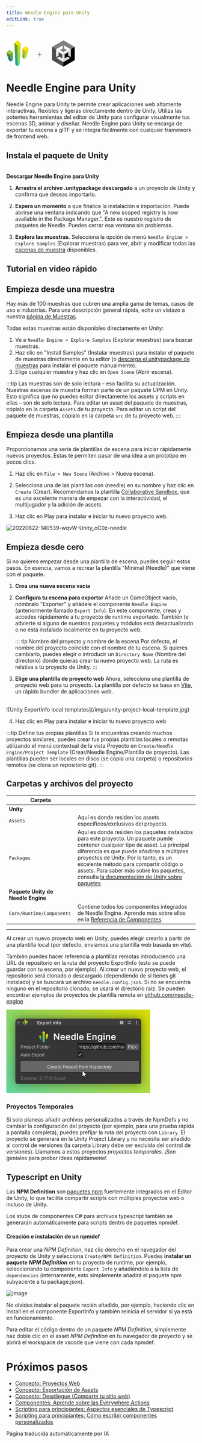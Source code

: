 ```yaml
---
title: Needle Engine para Unity
editLink: true
---
```

<br/>
<div class="centered" style="display: flex;
    align-items: center;
    gap: 20px;
    font-size: 2em;
    font-weight: 100;">
    <img src="/logo.png" style="max-height:70px;" title="Needle Logo" alt="Needle Logo"/> +
  <img src="/imgs/unity-logo.webp" style="max-height:70px;" />
</div>

# Needle Engine para Unity

Needle Engine para Unity te permite crear aplicaciones web altamente interactivas, flexibles y ligeras directamente dentro de Unity. Utiliza las potentes herramientas del editor de Unity para configurar visualmente tus escenas 3D, animar y diseñar. Needle Engine para Unity se encarga de exportar tu escena a glTF y se integra fácilmente con cualquier framework de frontend web.


## Instala el paquete de Unity


<NoDownloadYet>
  <br/>
  <needle-button
    event_goal="download_unity"
    event_position="getting_started"
    large
    href="https://engine.needle.tools/downloads/unity?utm_source=needle_docs&utm_content=getting_started"
    same_tab
    next_url="/docs/unity/"
    >
    <strong>Descargar Needle Engine para Unity</strong>
  </needle-button>
</NoDownloadYet>

<!-- [Mirror](https://package-installer.glitch.me/v1/installer/needle/com.needle.engine-exporter?registry=https://packages.needle.tools&scope=com.needle&scope=org.khronos) -->

1. **Arrastra el archivo .unitypackage descargado** a un proyecto de Unity y confirma que deseas importarlo.

2. **Espera un momento** a que finalice la instalación e importación. Puede abrirse una ventana indicando que "A new scoped registry is now available in the Package Manager.". Este es nuestro registro de paquetes de Needle. Puedes cerrar esa ventana sin problemas.
3. **Explora las muestras**.
  Selecciona la opción de menú `Needle Engine > Explore Samples` (Explorar muestras) para ver, abrir y modificar todas las [escenas de muestra](https://engine.needle.tools/samples) disponibles.

## Tutorial en video rápido

<video-embed src="https://www.youtube.com/watch?v=3dB-d1Jo_Mk" limit_height />

## Empieza desde una muestra

Hay más de 100 muestras que cubren una amplia gama de temas, casos de uso e industrias.
Para una descripción general rápida, echa un vistazo a nuestra [página de Muestras](https://engine.needle.tools/samples/).

Todas estas muestras están disponibles directamente en Unity:
1. Ve a `Needle Engine > Explore Samples` (Explorar muestras) para buscar muestras.
2. Haz clic en "Install Samples" (Instalar muestras) para instalar el paquete de muestras directamente en tu editor (o [descarga el unitypackage de muestras](http://engine.needle.tools/downloads/unity/samples) para instalar el paquete manualmente).
3. Elige cualquier muestra y haz clic en `Open Scene` (Abrir escena).

:::tip Las muestras son de solo lectura – eso facilita su actualización.
Nuestras escenas de muestra forman parte de un paquete UPM en Unity. Esto significa que no puedes editar directamente los assets y scripts en ellas – son de solo lectura. Para editar un asset del paquete de muestras, cópialo en la carpeta `Assets` de tu proyecto. Para editar un script del paquete de muestras, cópialo en la carpeta `src` de tu proyecto web.
:::

## Empieza desde una plantilla

Proporcionamos una serie de plantillas de escena para iniciar rápidamente nuevos proyectos.
Estas te permiten pasar de una idea a un prototipo en pocos clics.

1. Haz clic en `File > New Scene` (Archivo > Nueva escena).

2. Selecciona una de las plantillas con (needle) en su nombre y haz clic en `Create` (Crear).
   Recomendamos la plantilla [Collaborative Sandbox](https://engine.needle.tools/samples/collaborative-sandbox), que es una excelente manera de empezar con la interactividad, el multijugador y la adición de assets.
3. Haz clic en Play para instalar e iniciar tu nuevo proyecto web.

![20220822-140539-wqvW-Unity_oC0z-needle](https://user-images.githubusercontent.com/2693840/185917275-a147cd90-d515-4086-950d-78358185b1ef.png)


## Empieza desde cero

Si no quieres empezar desde una plantilla de escena, puedes seguir estos pasos.
En esencia, vamos a recrear la plantilla "Minimal (Needle)" que viene con el paquete.

1. **Crea una nueva escena vacía**

2. **Configura tu escena para exportar**
  Añade un GameObject vacío, nómbralo "Exporter" y añádele el componente `Needle Engine` (anteriormente llamado `Export Info`).
  En este componente, creas y accedes rápidamente a tu proyecto de runtime exportado.
  También te advierte si alguno de nuestros paquetes y módulos está desactualizado o no está instalado localmente en tu proyecto web.

    ::: tip Nombre del proyecto y nombre de la escena
    Por defecto, el nombre del proyecto coincide con el nombre de tu escena. Si quieres cambiarlo, puedes elegir o introducir un ``Directory Name`` (Nombre del directorio) donde quieras crear tu nuevo proyecto web. La ruta es relativa a tu proyecto de Unity.
    :::

3. **Elige una plantilla de proyecto web**
  Ahora, selecciona una plantilla de proyecto web para tu proyecto. La plantilla por defecto se basa en [Vite](https://vitejs.dev/), un rápido bundler de aplicaciones web.
  <br/>
    ![Unity ExportInfo local templates](/imgs/unity-project-local-template.jpg)


4. Haz clic en Play para instalar e iniciar tu nuevo proyecto web


:::tip Define tus propias plantillas
Si te encuentras creando muchos proyectos similares, puedes crear tus propias plantillas locales o remotas utilizando el menú contextual de la vista Proyecto en `Create/Needle Engine/Project Template` (Crear/Needle Engine/Plantilla de proyecto). Las plantillas pueden ser locales en disco (se copia una carpeta) o repositorios remotos (se clona un repositorio git).
:::

## Carpetas y archivos del proyecto


| Carpeta | |
| --- | --- |
| **Unity** | |
| `Assets` | Aquí es donde residen los assets específicos/exclusivos del proyecto. |
| `Packages` | Aquí es donde residen los paquetes instalados para este proyecto. Un paquete puede contener cualquier tipo de asset. La principal diferencia es que puede añadirse a múltiples proyectos de Unity. Por lo tanto, es un excelente método para compartir código o assets. Para saber más sobre los paquetes, consulta [la documentación de Unity sobre paquetes](https://docs.unity3d.com/Manual/PackagesList.html).
| **Paquete Unity de Needle Engine** | |
| ``Core/Runtime/Components`` | Contiene todos los componentes integrados de Needle Engine. Aprende más sobre ellos en la [Referencia de Componentes](./../component-reference.md). |

-----

Al crear un nuevo proyecto web en Unity, puedes elegir crearlo a partir de una plantilla local (por defecto, enviamos una plantilla web basada en vite).

También puedes hacer referencia a plantillas remotas introduciendo una URL de repositorio en la ruta del proyecto ExportInfo (esto se puede guardar con tu escena, por ejemplo). Al crear un nuevo proyecto web, el repositorio será clonado o descargado (dependiendo de si tienes git instalado) y se buscará un archivo `needle.config.json`. Si no se encuentra ninguno en el repositorio clonado, se usará el directorio raíz. Se pueden encontrar ejemplos de proyectos de plantilla remota en [github.com/needle-engine](https://github.com/needle-engine)

![Unity ExportInfo local templates](/imgs/unity-project-remote-template.jpg)

### Proyectos Temporales

Si solo planeas añadir archivos personalizados a través de NpmDefs y no cambiar la configuración del proyecto (por ejemplo, para una prueba rápida a pantalla completa), puedes prefijar la ruta del proyecto con `Library`. El proyecto se generará en la Unity Project Library y no necesita ser añadido al control de versiones (la carpeta Library debe ser excluida del control de versiones). Llamamos a estos proyectos _proyectos temporales_. ¡Son geniales para probar ideas rápidamente!


## Typescript en Unity

Las **NPM Definition** son [paquetes npm](https://docs.npmjs.com/about-packages-and-modules) fuertemente integrados en el Editor de Unity, lo que facilita compartir scripts con múltiples proyectos web o incluso de Unity.

Los stubs de componentes C# para archivos typescript también se generarán automáticamente para scripts dentro de paquetes npmdef.

#### Creación e instalación de un npmdef
Para crear una *NPM Definition*, haz clic derecho en el navegador del proyecto de Unity y selecciona ``Create/NPM Definition``.
Puedes **instalar un paquete *NPM Definition*** en tu proyecto de runtime, por ejemplo, seleccionando tu componente ``Export Info`` y añadiéndolo a la lista de ``dependencies`` (internamente, esto simplemente añadirá el paquete npm subyacente a tu package.json).

![image](https://user-images.githubusercontent.com/5083203/170374130-d0e32516-a1d4-4903-97c2-7ec9fa0b17d4.png)

No olvides instalar el paquete recién añadido, por ejemplo, haciendo clic en Install en el componente ExportInfo y también reinicia el servidor si ya está en funcionamiento.

Para editar el código dentro de un paquete *NPM Definition*, simplemente haz doble clic en el asset *NPM Definition* en tu navegador de proyecto y se abrirá el workspace de vscode que viene con cada npmdef.


# Próximos pasos

- [Concepto: Proyectos Web](../project-structure.md)
- [Concepto: Exportación de Assets](../export.md)
- [Concepto: Despliegue (Comparte tu sitio web)](../deployment.md)
- [Componentes: Aprende sobre las Everywhere Actions](../everywhere-actions.md)
- [Scripting para principiantes: Aspectos esenciales de Typescript](../getting-started/typescript-essentials.md)
- [Scripting para principiantes: Cómo escribir componentes personalizados](../scripting.md)


Página traducida automáticamente por IA